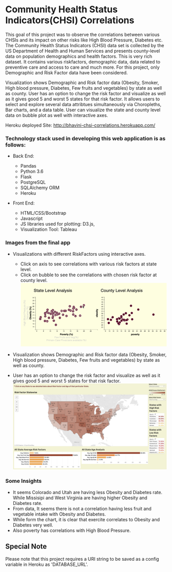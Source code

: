 # Community Health Status Indicators(CHSI) Correlations

This goal of this project was to observe the correlations between various CHSIs and its impact on other risks like High Blood Pressure, Diabetes etc. The Community Health Status Indicators (CHSI) data set is collected by the US Department of Health and Human Services and presents county-level data on population demographics and health factors. This is very rich dataset. It contains various riskfactors, demographic data, data related to preventive care and access to care and much more. For this project, only Demographic and Risk Factor data have been considered. 

Visualization shows Demographic and Risk factor data (Obesity, Smoker, High blood pressure, Diabetes, Few fruits and vegetables) by state as well as county. User has an option to change the risk factor and visualize as well as it gives good 5 and worst 5 states for that risk factor.
It allows users to select and explore several data attribtues simultaneously via Choropleths, Bar charts, and a data table.
User can visualize the state and county level data on bubble plot as well with interactive axes.

Heroku deployed Site: http://bhavini-chsi-correlations.herokuapp.com/

### Technology stack used in developing this web application is as follows:

* Back End: 
  * Pandas
  * Python 3.6
  * Flask
  * PostgreSQL
  * SQLAlchemy ORM
  * Heroku


* Front End: 
  * HTML/CSS/Bootstrap
  * Javascript
  * JS libraries used for plotting: D3.js,
  * Visualization Tool: Tableau


### Images from the final app
* Visualizations with different RiskFactors using interactive axes.
    * Click on axis to see correlations with various risk factors at state level.
    * Click on bubble to see the correlations with chosen risk factor at county level. 
![CHSIcorrelations_D3animated.png](Images/CHSIcorrelations_D3animated.gif)

* Visualization shows Demographic and Risk factor data (Obesity, Smoker, High blood pressure, Diabetes, Few fruits and vegetables) by state as well as county. 
* User has an option to change the risk factor and visualize as well as it gives good 5 and worst 5 states for that risk factor.
![StateLevelAnalysis-Tableau.png](Images/StateLevelAnalysis-Tableau.png)

### Some Insights
* It seems Colorado and Utah are having less Obesity and Diabetes rate. While Missisipi and West Virginia are having higher Obesity and Diabetes rate.
* From data, It seems there is not a correlation having less fruit and vegetable intake with Obesity and Diabetes.
* While form the chart, it is clear that exercite correlates to Obesity and Diabetes very well.
* Also poverty has correlations with High Blood Pressure.


## Special Note
Please note that this project requires a URI string to be saved as a config variable in Heroku as 'DATABASE_URL'.

